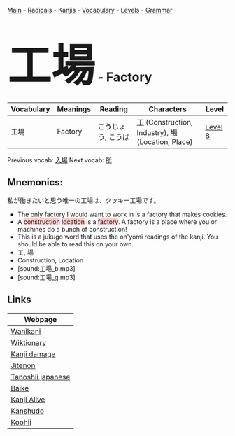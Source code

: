 <style> bigfont {font-size: 100px}</style>
[Main](../README.md) -
[Radicals](../radicals.md) -
[Kanjis](../kanjis.md) -
[Vocabulary](../vocabulary.md) -
[Levels](../levels.md) -
[Grammar](../grammar.md)
# <bigfont> 工場</bigfont> - Factory 

| Vocabulary | Meanings | Reading | Characters | Level |
| --- | --- | --- | --- | --- |
| 工場 | Factory | こうじょう, こうば |  [工](../kanjis/工.md) (Construction, Industry), [場](../kanjis/場.md) (Location, Place) | [Level 8](../levels/wk_level8.md) |

Previous vocab: [入場](入場.md) Next vocab: [所](所.md) 

## Mnemonics:
私が働きたいと思う唯一の工場は、クッキー工場です。
* The only factory I would want to work in is a factory that makes cookies.
* A <span style="background-color:#ffcccb"> construction</span> <span style="background-color:#ffcccb"> location</span> is a <span style="background-color:#ffcccb"> factory</span>. A factory is a place where you or machines do a bunch of construction!
* This is a jukugo word that uses the on'yomi readings of the kanji. You should be able to read this on your own.
* 工, 場
* Construction, Location
* [sound:工場_b.mp3]
* [sound:工場_g.mp3]


## Links 

| Webpage |
| --- |
| [Wanikani          ](https://www.wanikani.com/kanji/工場) |
| [Wiktionary        ](https://en.wiktionary.org/wiki/工場) |
| [Kanji damage      ](http://www.kanjidamage.com/kanji/search?utf8=✓&q=工場) |
| [Jitenon           ](https://jitenon.com/kanji/工場) |
| [Tanoshii japanese ](https://www.tanoshiijapanese.com/dictionary/kanji.cfm?k=工場) |
| [Baike             ](https://baike.baidu.com/item/工場) |
| [Kanji Alive       ](https://app.kanjialive.com/工場) |
| [Kanshudo          ](https://www.kanshudo.com/searchmn?q=工場) |
| [Koohii            ](https://kanji.koohii.com/study/kanji/工場) |
